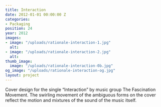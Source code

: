 ```yaml
---
title: Interaction
date: 2012-01-01 00:00:00 Z
categories:
- Packaging
position: 24
year: 2012
images:
- image: "/uploads/rationale-interaction-1.jpg"
  alt: 
- image: "/uploads/rationale-interaction-2.jpg"
  alt: 
thumb_image:
  image: "/uploads/rationale-interaction-0b.jpg"
og_image: "/uploads/rationale-interaction-og.jpg"
layout: project
---
```


Cover design for the single “Interaction” by music group The Fascination Movement. The swirling movement of the ambiguous forms on the cover reflect the motion and mixtures of the sound of the music itself.
